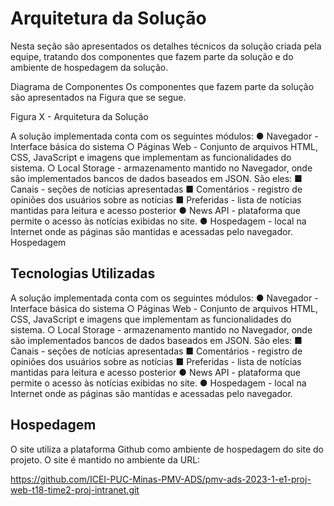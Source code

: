 # Arquitetura da Solução

Nesta seção são apresentados os detalhes técnicos da solução criada pela equipe, tratando dos componentes que fazem parte da solução e do ambiente de hospedagem da solução.

Diagrama de Componentes
Os componentes que fazem parte da solução são apresentados na Figura que se segue.

 Figura X - Arquitetura da Solução

A solução implementada conta com os seguintes módulos:
●	Navegador - Interface básica do sistema 
○	Páginas Web - Conjunto de arquivos HTML, CSS, JavaScript e imagens que implementam as funcionalidades do sistema.
○	Local Storage - armazenamento mantido no Navegador, onde são implementados bancos de dados baseados em JSON. São eles: 
■	Canais - seções de notícias apresentadas 
■	Comentários - registro de opiniões dos usuários sobre as notícias
■	Preferidas - lista de notícias mantidas para leitura e acesso posterior
●	News API - plataforma que permite o acesso às notícias exibidas no site.
●	Hospedagem - local na Internet onde as páginas são mantidas e acessadas pelo navegador. 
Hospedagem


## Tecnologias Utilizadas

A solução implementada conta com os seguintes módulos:
●	Navegador - Interface básica do sistema 
○	Páginas Web - Conjunto de arquivos HTML, CSS, JavaScript e imagens que implementam as funcionalidades do sistema.
○	Local Storage - armazenamento mantido no Navegador, onde são implementados bancos de dados baseados em JSON. São eles: 
■	Canais - seções de notícias apresentadas 
■	Comentários - registro de opiniões dos usuários sobre as notícias
■	Preferidas - lista de notícias mantidas para leitura e acesso posterior
●	News API - plataforma que permite o acesso às notícias exibidas no site.
●	Hospedagem - local na Internet onde as páginas são mantidas e acessadas pelo navegador. 



## Hospedagem

O site utiliza a plataforma Github como ambiente de hospedagem do site do projeto. O site é mantido no ambiente da URL: 

https://github.com/ICEI-PUC-Minas-PMV-ADS/pmv-ads-2023-1-e1-proj-web-t18-time2-proj-intranet.git

